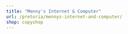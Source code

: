 ```yaml
---
title: "Menny's Internet & Computer"
url: /pretoria/mennys-internet-and-computer/
shop: copyshop
---
```

